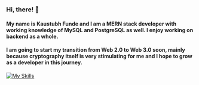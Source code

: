 ### Hi, there! 👋

<!--
**fundekaustubh/fundekaustubh** is a ✨ _special_ ✨ repository because its `README.md` (this file) appears on your GitHub profile.

Here are some ideas to get you started:

- 🔭 I’m currently working on ...
- 🌱 I’m currently learning ...
- 👯 I’m looking to collaborate on ...
- 🤔 I’m looking for help with ...
- 💬 Ask me about ...
- 📫 How to reach me: ...
- 😄 Pronouns: ...
- ⚡ Fun fact: ...
-->
#### My name is Kaustubh Funde and I am a MERN stack developer with working knowledge of MySQL and PostgreSQL as well. I enjoy working on backend as a whole.
#### I am going to start my transition from Web 2.0 to Web 3.0 soon, mainly because cryptography itself is very stimulating for me and I hope to grow as a developer in this journey.
[![My Skills](https://skillicons.dev/icons?i=c,cpp,java,python,html,css,js,nodejs,expressjs,react,mongodb,mysql,postgresql)](https://skillicons.dev)
